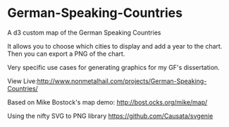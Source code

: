 # German-Speaking-Countries
A d3 custom map of the German Speaking Countries 

It allows you to choose which cities to display and add a year to the chart. Then you can export a PNG of the chart.

Very specific use cases for generating graphics for my GF's dissertation.

View Live:http://www.nonmetalhail.com/projects/German-Speaking-Countries/

Based on Mike Bostock's map demo:
http://bost.ocks.org/mike/map/

Using the nifty SVG to PNG library
https://github.com/Causata/svgenie
